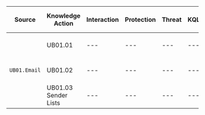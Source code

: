 | Source | Knowledge Action |  Interaction | Protection | Threat | KQLQuery | --- |
| --- | --- | --- | --- | --- | --- | --- |
| | UB01.01 |  --- | --- | --- | --- | --- |
| `UB01.Email` | UB01.02 |  --- | --- | --- | --- | --- |
|  | UB01.03 Sender Lists |  --- | --- | --- | --- | --- |
